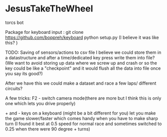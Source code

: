 # JesusTakeTheWheel
torcs bot

Package for keyboard input :
git clone https://github.com/boppreh/keyboard 
python setup.py 
(I believe it was like this? )

TODO: 
Saving of sensors/actions to csv file
I believe we could store them in a datastructure and after a time/dedicated key press write them into file?
(We want to avoid storing up data where we screw up and crash or so the key could be like a "checkpoint" and it would flush all the data into file once you say its good?)

After we have this we could make a dataset and race a few laps/ different circuits?

A few tricks:
F2 - switch camera mode(there are more but I think this is only one which lets you drive properly)

\+ and - keys on a keyboard (might be a bit different for you) let you make the game slower/faster which comes handy when you have to make sharp turn (I found it best at 0.5 speed for normal race and sometimes switched to 0.25 when there were 90 degree + turns)
